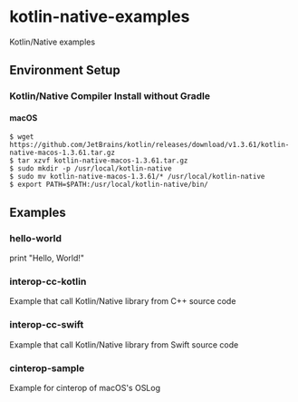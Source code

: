 # kotlin-native-examples
Kotlin/Native examples

## Environment Setup

### Kotlin/Native Compiler Install without Gradle

#### macOS

```
$ wget https://github.com/JetBrains/kotlin/releases/download/v1.3.61/kotlin-native-macos-1.3.61.tar.gz
$ tar xzvf kotlin-native-macos-1.3.61.tar.gz
$ sudo mkdir -p /usr/local/kotlin-native
$ sudo mv kotlin-native-macos-1.3.61/* /usr/local/kotlin-native
$ export PATH=$PATH:/usr/local/kotlin-native/bin/
```

## Examples

### hello-world

print "Hello, World!"

### interop-cc-kotlin

Example that call Kotlin/Native library from C++ source code

### interop-cc-swift

Example that call Kotlin/Native library from Swift source code

### cinterop-sample

Example for cinterop of macOS's OSLog
